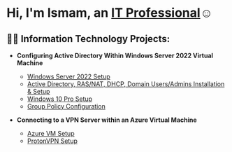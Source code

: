 <h1>Hi, I'm Ismam, an <a href="https://www.linkedin.com/in/ismam-ahmed-033037254">IT Professional</a>☺</h1>

<h2>👨‍💻 Information Technology Projects:</h2>

- <b>Configuring Active Directory Within Windows Server 2022 Virtual Machine</b>
  - [Windows Server 2022 Setup](https://github.com/ismamrafidahmed/server2022-setup)
  - [Active Directory, RAS/NAT, DHCP, Domain Users/Admins Installation & Setup](https://github.com/ismamrafidahmed/active-directory-ras-dhcp-setup/tree/main)
  - [Windows 10 Pro Setup](https://github.com/ismamrafidahmed/windows-10-pro-setup/tree/main)
  - [Group Policy Configuration](https://github.com/ismamrafidahmed/group-policy-configuration)

- <b>Connecting to a VPN Server within an Azure Virtual Machine</b>
  - [Azure VM Setup](https://github.com/ismamrafidahmed/vpn-lab)
  - [ProtonVPN Setup]()

